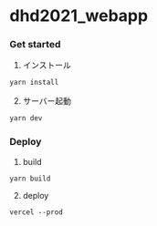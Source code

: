 # dhd2021_webapp

### Get started
1. インストール
```md 
yarn install
```

2. サーバー起動
```md
yarn dev
```

### Deploy
1. build
```md
yarn build
```

2. deploy
```md
vercel --prod
```